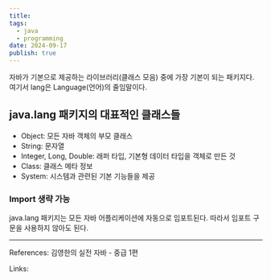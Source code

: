```yaml
---
title:
tags:
  - java
  - programming
date: 2024-09-17
publish: true
---
```


자바가 기본으로 제공하는 라이브러리(클래스 모음) 중에 가장 기본이 되는 패키지다.
여기서 lang은 Language(언어)의 줄임말이다.

## java.lang 패키지의 대표적인 클래스들

- Object: 모든 자바 객체의 부모 클래스
- String: 문자열
- Integer, Long, Double: 래퍼 타입, 기본형 데이터 타입을 객체로 만든 것
- Class: 클래스 메타 정보
- System: 시스템과 관련된 기본 기능들을 제공

### Import 생략 가능

java.lang 패키지는 모든 자바 어플리케이션에 자동으로 임포트된다. 따라서 임포트 구문을 사용하지 않아도 된다.

---

References: 김영한의 실전 자바 - 중급 1편

Links:
